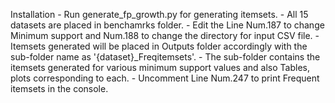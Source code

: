 Installation
    - Run generate_fp_growth.py for generating itemsets.
    - All 15 datasets are placed in benchamrks folder.
    - Edit the Line Num.187 to change Minimum support and Num.188 to change the directory for input CSV file.
    - Itemsets generated will be placed in Outputs folder accordingly with the sub-folder name as '{dataset}_Freqitemsets'.
    - The sub-folder contains the itemsets generated for various minimum support values and also Tables, plots corresponding to each.
    - Uncomment Line Num.247 to print Frequent itemsets in the console.
